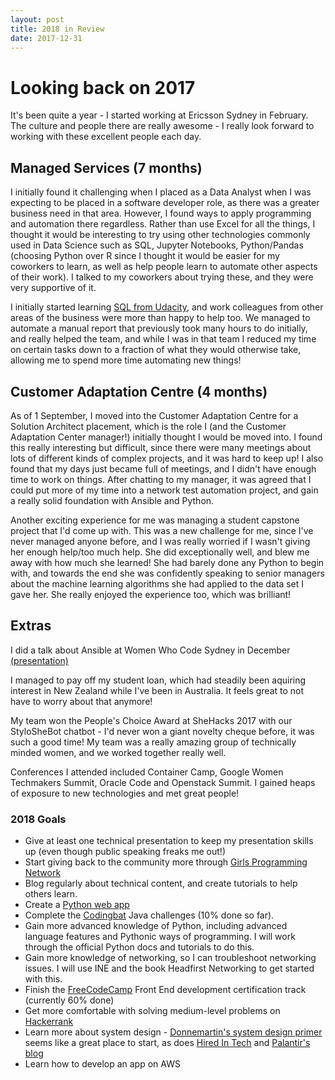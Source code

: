 ```yaml
---
layout: post
title: 2018 in Review
date: 2017-12-31
---
```


# Looking back on 2017

It's been quite a year - I started working at Ericsson Sydney in February. The culture and people there are really awesome - I really look forward to working with these excellent people each day. 

## Managed Services (7 months)

I initially found it challenging when I placed as a Data Analyst when I was expecting to be placed in a software developer role, as there was a greater business need in that area. However, I found ways to apply programming and automation there regardless. Rather than use Excel for all the things, I thought it would be interesting to try using other technologies commonly used in Data Science such as SQL, Jupyter Notebooks, Python/Pandas (choosing Python over R since I thought it would be easier for my coworkers to learn, as well as help people learn to automate other aspects of their work). I talked to my coworkers about trying these, and they were very supportive of it.

I initially started learning [SQL from Udacity](https://www.udacity.com/course/intro-to-relational-databases--ud197), and work colleagues from other areas of the business were more than happy to help too. We managed to automate a manual report that previously took many hours to do initially, and really helped the team, and while I was in that team I reduced my time on certain tasks down to a fraction of what they would otherwise take, allowing me to spend more time automating new things!

## Customer Adaptation Centre (4 months)

As of 1 September, I moved into the Customer Adaptation Centre for a Solution Architect placement, which is the role I (and the Customer Adaptation Center manager!) initially thought I would be moved into. I found this really interesting but difficult, since there were many meetings about lots of different kinds of complex projects, and it was hard to keep up! I also found that my days just became full of meetings, and I didn't have enough time to work on things. After chatting to my manager, it was agreed that I could put more of my time into a network test automation project, and gain a really solid foundation with Ansible and Python.

Another exciting experience for me was managing a student capstone project that I'd come up with. This was a new challenge for me, since I've never managed anyone before, and I was really worried if I wasn't giving her enough help/too much help. She did exceptionally well, and blew me away with how much she learned! She had barely done any Python to begin with, and towards the end she was confidently speaking to senior managers about the machine learning algorithms she had applied to the data set I gave her. She really enjoyed the experience too, which was brilliant!

## Extras

I did a talk about Ansible at Women Who Code Sydney in December [(presentation)](https://docs.google.com/presentation/d/1X_eQzYfjegAI9EaqRovfUUJlHzQR46yMmw7RSOtA-wQ/edit?usp=sharing)

I managed to pay off my student loan, which had steadily been aquiring interest in New Zealand while I've been in Australia. It feels great to not have to worry about that anymore!

My team won the People's Choice Award at SheHacks 2017 with our StyloSheBot chatbot - I'd never won a giant novelty cheque before, it was such a good time! My team was a really amazing group of technically minded women, and we worked together really well.

Conferences I attended included Container Camp, Google Women Techmakers Summit, Oracle Code and Openstack Summit. I gained heaps of exposure to new technologies and met great people!

### 2018 Goals

- Give at least one technical presentation to keep my presentation skills up (even though public speaking freaks me out!)
- Start giving back to the community more through [Girls Programming Network](https://sites.google.com/site/girlsprogrammingnetwork/)
- Blog regularly about technical content, and create tutorials to help others learn.
- Create a [Python web app](https://www.fullstackpython.com/)
- Complete the [Codingbat](http://codingbat.com/) Java challenges (10% done so far).
- Gain more advanced knowledge of Python, including advanced language features and Pythonic ways of programming. I will work through the official Python docs and tutorials to do this.
- Gain more knowledge of networking, so I can troubleshoot networking issues. I will use INE and the book Headfirst Networking to get started with this. 
- Finish the [FreeCodeCamp](https://www.freecodecamp.org/sebbenbear) Front End development certification track (currently 60% done)
- Get more comfortable with solving medium-level problems on [Hackerrank](www.hackerrank.com)
- Learn more about system design - [Donnemartin's system design primer](https://github.com/donnemartin/system-design-primer) seems like a great place to start, as does [Hired In Tech](https://www.hiredintech.com/system-design/) and [Palantir's blog](http://www.palantir.com/2011/10/how-to-rock-a-systems-design-interview/)
- Learn how to develop an app on AWS
